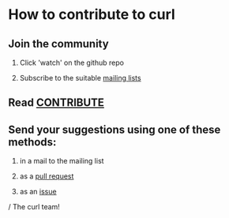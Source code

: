 How to contribute to curl
=========================

Join the community
------------------

 1. Click 'watch' on the github repo

 2. Subscribe to the suitable [mailing lists](https://www.curl.se/mail/)

Read [CONTRIBUTE](../docs/CONTRIBUTE.md)
---------------------------------------

Send your suggestions using one of these methods:
-------------------------------------------------

 1. in a mail to the mailing list

 2. as a [pull request](https://github.com/curl/curl/pulls)

 3. as an [issue](https://github.com/curl/curl/issues)

/ The curl team!
